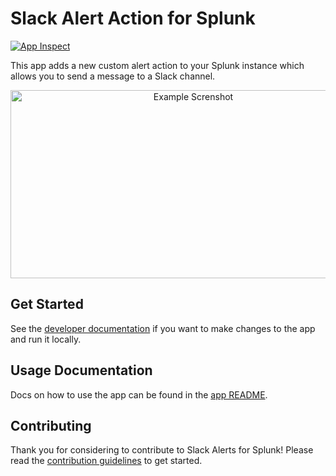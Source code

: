 # Slack Alert Action for Splunk

[![App Inspect](https://github.com/ziegfried/splunk-slack-alerts/workflows/App%20Inspect/badge.svg)](https://github.com/ziegfried/splunk-slack-alerts/actions?query=workflow%3A"App+Inspect"+branch%3Amain)

This app adds a new custom alert action to your Splunk instance which allows you to send a message to a Slack channel.

<div align="center">
    <img src="./screenshots/message_example.png?raw=true" width="569" height="301" alt="Example Screnshot" />
</div>

## Get Started

See the [developer documentation](./DEVELOPING.md) if you want to make changes to the app and run it locally.

## Usage Documentation

Docs on how to use the app can be found in the [app README](./src/app/README.md).

## Contributing

Thank you for considering to contribute to Slack Alerts for Splunk! Please read the [contribution guidelines](./CONTRIBUTING.md) to get started.
